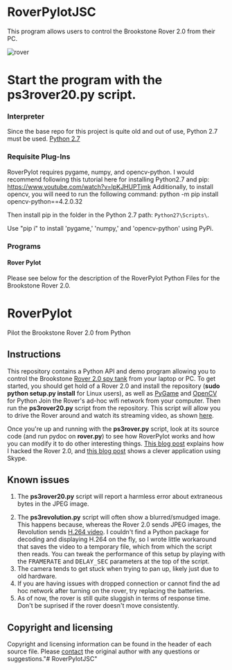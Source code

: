 # RoverPylotJSC
This program allows users to control the Brookstone Rover 2.0 from their PC.

![rover](https://user-images.githubusercontent.com/44561221/169404097-fadc85a7-acec-4d48-b8c7-b232264bc758.jpg)

# Start the program with the ps3rover20.py script.


### Interpreter
Since the base repo for this project is quite old and out of use, Python 2.7 must be used.
[Python 2.7](https://www.python.org/download/releases/2.7/)


### Requisite Plug-Ins
RoverPylot requires pygame, numpy, and opencv-python. 
I would recommend following this tutorial here for installing Python2.7 and pip: https://www.youtube.com/watch?v=lpKJHUPTjmk
Additionally, to install opencv, you will need to run the following command: python -m pip install opencv-python==4.2.0.32

Then install pip in the folder in the Python 2.7 path: `Python27\Scripts\`.

Use "pip i" to install 'pygame,' 'numpy,' and 'opencv-python' using PyPi.
 
### Programs
#### Rover Pylot
Please see below for the description of the RoverPylot Python Files for the Brookstone Rover 2.0.

RoverPylot
==========

Pilot the Brookstone Rover 2.0 from Python

<h2>Instructions</h2>

This repository contains a Python API and demo
program allowing you to control the Brookstone 
<a href="http://www.amazon.com/Rover-2-0-App-Controlled-Wireless-Tank/dp/B0093285XK">
Rover 2.0 spy tank</a> from your laptop or PC. To get started, you should
get hold of a 
Rover 2.0 and install the repository
(<b>sudo python setup.py install</b> for Linux users), as well as
<a href="http://pygame.org/news.html">PyGame</a> and <a href="http://opencv.org/">OpenCV</a> for Python
Join the Rover's ad-hoc wifi network from your computer.
Then run the <b>ps3rover20.py</b> script from the repository.  This script will
allow you to drive the Rover around and watch its streaming video, as shown
<a href="http://www.youtube.com/watch?v=AsRleC1ediU">here</a>.  


Once you're up and running with the <b>ps3rover.py</b> script, look at its 
source code (and run pydoc on <b>rover.py</b>) to see how RoverPylot works and
how you can modify it to do other interesting things.
<a href="http://isgroupblog.blogspot.com/2013/09/how-i-hacked-brookstone-rover-20.html">
This blog post</a> explains how I hacked the Rover 2.0, and 
<a href="http://mas802.wordpress.com/2014/04/01/brookstone-rover-2-0-skype-client/">
this blog post</a> shows a clever application using Skype.


<h2>Known issues</h2>

<ol>

<li> The  <b>ps3rover20.py</b> script will report a harmless error about extraneous bytes in the JPEG image.
<p>
<li> The  <b>ps3revolution.py</b> script will often show a blurred/smudged image. This happens because, whereas
the Rover 2.0 sends JPEG images, the Revolution sends <a href="http://en.wikipedia.org/wiki/H.264/MPEG-4_AVC">H.264 video</a>.
I couldn't find a Python package for decoding and displaying H.264 on the fly, so I wrote little workaround that 
saves the video to a temporary file, which
from which the script then reads.  You can tweak the performance of this setup by playing with the <tt>FRAMERATE</tt>
and <tt>DELAY_SEC</tt> parameters at the top of the script.
<li> The camera tends to get stuck when trying to pan up, likely just due to old hardware.
<li> If you are having issues with dropped connection or cannot find the ad hoc network after turning on the rover, try replacing the batteries.
<li> As of now, the rover is still quite sluggish in terms of response time. Don't be suprised if the rover doesn't move consistently. 
</ol>



<h2>Copyright and licensing</h2>

Copyright and licensing information can be found in the header of each source file. 
Please <a href="mailto:simon.d.levy@gmail.com">contact</a> the original author with any questions or 
suggestions."# RoverPylotJSC" 
